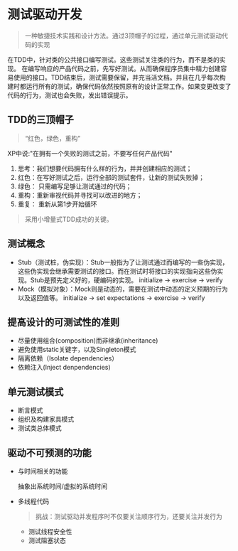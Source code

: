 # 测试驱动开发

> 一种敏捷技术实践和设计方法。通过3顶帽子的过程，通过单元测试驱动代码的实现

在TDD中，针对类的公共接口编写测试。这些测试关注类的行为，而不是类的实现。 在编写响应的产品代码之前，先写好测试。从而确保程序员集中精力创建容易使用的接口。TDD结束后，测试需要保留，并充当活文档。并且在几乎每次构建时都运行所有的测试，确保代码依然按照原有的设计正常工作。如果变更改变了代码的行为，测试也会失败，发出错误提示。

## TDD的三顶帽子

> “红色，绿色，重构”

XP中说:"在拥有一个失败的测试之前，不要写任何产品代码"

1. 思考：我们想要代码拥有什么样的行为，并并创建相应的测试；
2. 红色：在写好测试之后，运行全部的测试套件，让新的测试失败掉；
3. 绿色： 只需编写足够让测试通过的代码；
4. 重构：重新审视代码并寻找可以改进的地方；
5. 重复： 重新从第1步开始循环

> 采用小增量式TDD成功的关键。

## 测试概念

* Stub（测试桩，伪实现）：Stub一般指为了让测试通过而编写的一些伪实现，这些伪实现会继承需要测试的接口。而在测试时将接口的实现指向这些伪实现。Stub是预先定义好的，硬编码的实现。 initialize -> exercise -> verify
* Mock（模拟对象）：Mock则是动态的，需要在测试中动态的定义预期的行为以及返回值等。 initialize -> set expectations -> exercise -> verify

## 提高设计的可测试性的准则

* 尽量使用组合(composition)而非继承(inheritance)
* 避免使用static关键字，以及Singleton模式
* 隔离依赖（Isolate dependencies）
* 依赖注入(Inject denpendencies)

## 单元测试模式

* 断言模式
* 组织及构建家具模式
* 测试类总体模式

## 驱动不可预测的功能

* 与时间相关的功能

    抽象出系统时间/虚拟的系统时间

* 多线程代码

    > 挑战：测试驱动并发程序时不仅要关注顺序行为，还要关注并发行为
    
    * 测试线程安全性
    * 测试阻塞状态